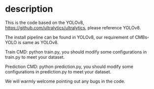 # description
This is the code based on the YOLOv8, https://github.com/ultralytics/ultralytics, please reference YOLOv8.

The install pipeline can be found in YOLOv8, our requirement of CMBs-YOLO is same as YOLOv8.

Train CMD: python train.py, you should modify some configurations in train.py to meet your dataset.

Prediction CMD: python prediction.py, you should modify some configurations in prediction.py to meet your dataset.

We will warmly welcome pointing out any bugs in the code.
